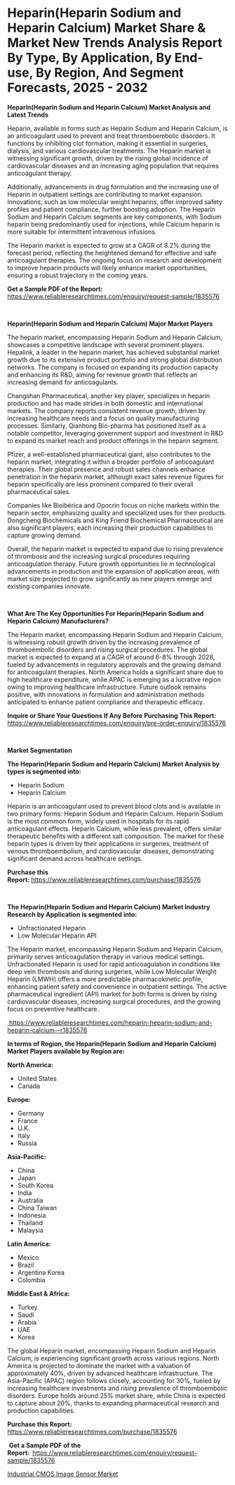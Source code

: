 <p><h1>Heparin(Heparin Sodium and Heparin Calcium) Market Share & Market New Trends Analysis Report By Type, By Application, By End-use, By Region, And Segment Forecasts, 2025 - 2032</h1></p><p><strong>Heparin(Heparin Sodium and Heparin Calcium) Market Analysis and Latest Trends</strong></p>
<p><p>Heparin, available in forms such as Heparin Sodium and Heparin Calcium, is an anticoagulant used to prevent and treat thromboembolic disorders. It functions by inhibiting clot formation, making it essential in surgeries, dialysis, and various cardiovascular treatments. The Heparin market is witnessing significant growth, driven by the rising global incidence of cardiovascular diseases and an increasing aging population that requires anticoagulant therapy. </p><p>Additionally, advancements in drug formulation and the increasing use of Heparin in outpatient settings are contributing to market expansion. Innovations, such as low molecular weight heparins, offer improved safety profiles and patient compliance, further boosting adoption. The Heparin Sodium and Heparin Calcium segments are key components, with Sodium heparin being predominantly used for injections, while Calcium heparin is more suitable for intermittent intravenous infusions.</p><p>The Heparin market is expected to grow at a CAGR of 8.2% during the forecast period, reflecting the heightened demand for effective and safe anticoagulant therapies. The ongoing focus on research and development to improve heparin products will likely enhance market opportunities, ensuring a robust trajectory in the coming years.</p></p>
<p><strong>Get a Sample PDF of the Report:&nbsp;</strong> <a href="https://www.reliableresearchtimes.com/enquiry/request-sample/1835576?utm_campaign=2284&utm_medium=2&utm_source=Github&utm_content=ia&utm_term=15022025&utm_id=heparinheparin-sodium-and-heparin-calcium">https://www.reliableresearchtimes.com/enquiry/request-sample/1835576</a></p>
<p>&nbsp;</p>
<p><strong>Heparin(Heparin Sodium and Heparin Calcium) Major Market Players</strong></p>
<p><p>The heparin market, encompassing Heparin Sodium and Heparin Calcium, showcases a competitive landscape with several prominent players. Hepalink, a leader in the heparin market, has achieved substantial market growth due to its extensive product portfolio and strong global distribution networks. The company is focused on expanding its production capacity and enhancing its R&D, aiming for revenue growth that reflects an increasing demand for anticoagulants.</p><p>Changshan Pharmaceutical, another key player, specializes in heparin production and has made strides in both domestic and international markets. The company reports consistent revenue growth, driven by increasing healthcare needs and a focus on quality manufacturing processes. Similarly, Qianhong Bio-pharma has positioned itself as a notable competitor, leveraging government support and investment in R&D to expand its market reach and product offerings in the heparin segment.</p><p>Pfizer, a well-established pharmaceutical giant, also contributes to the heparin market, integrating it within a broader portfolio of anticoagulant therapies. Their global presence and robust sales channels enhance penetration in the heparin market, although exact sales revenue figures for heparin specifically are less prominent compared to their overall pharmaceutical sales.</p><p>Companies like Bioibérica and Opocrin focus on niche markets within the heparin sector, emphasizing quality and specialized uses for their products. Dongcheng Biochemicals and King Friend Biochemical Pharmaceutical are also significant players, each increasing their production capabilities to capture growing demand.</p><p>Overall, the heparin market is expected to expand due to rising prevalence of thrombosis and the increasing surgical procedures requiring anticoagulation therapy. Future growth opportunities lie in technological advancements in production and the expansion of application areas, with market size projected to grow significantly as new players emerge and existing companies innovate.</p></p>
<p>&nbsp;</p>
<p><strong>What Are The Key Opportunities For Heparin(Heparin Sodium and Heparin Calcium) Manufacturers?</strong></p>
<p><p>The Heparin market, encompassing Heparin Sodium and Heparin Calcium, is witnessing robust growth driven by the increasing prevalence of thromboembolic disorders and rising surgical procedures. The global market is expected to expand at a CAGR of around 6-8% through 2028, fueled by advancements in regulatory approvals and the growing demand for anticoagulant therapies. North America holds a significant share due to high healthcare expenditure, while APAC is emerging as a lucrative region owing to improving healthcare infrastructure. Future outlook remains positive, with innovations in formulation and administration methods anticipated to enhance patient compliance and therapeutic efficacy.</p></p>
<p><strong>Inquire or Share Your Questions If Any Before Purchasing This Report:</strong> <a href="https://www.reliableresearchtimes.com/enquiry/pre-order-enquiry/1835576?utm_campaign=2284&utm_medium=2&utm_source=Github&utm_content=ia&utm_term=15022025&utm_id=heparinheparin-sodium-and-heparin-calcium">https://www.reliableresearchtimes.com/enquiry/pre-order-enquiry/1835576</a></p>
<p>&nbsp;</p>
<p><strong>Market Segmentation</strong></p>
<p><strong>The Heparin(Heparin Sodium and Heparin Calcium) Market Analysis by types is segmented into:</strong></p>
<p><ul><li>Heparin Sodium</li><li>Heparin Calcium</li></ul></p>
<p><p>Heparin is an anticoagulant used to prevent blood clots and is available in two primary forms: Heparin Sodium and Heparin Calcium. Heparin Sodium is the most common form, widely used in hospitals for its rapid anticoagulant effects. Heparin Calcium, while less prevalent, offers similar therapeutic benefits with a different salt composition. The market for these heparin types is driven by their applications in surgeries, treatment of venous thromboembolism, and cardiovascular diseases, demonstrating significant demand across healthcare settings.</p></p>
<p><strong>Purchase this Report:&nbsp;</strong><a href="https://www.reliableresearchtimes.com/purchase/1835576?utm_campaign=2284&utm_medium=2&utm_source=Github&utm_content=ia&utm_term=15022025&utm_id=heparinheparin-sodium-and-heparin-calcium">https://www.reliableresearchtimes.com/purchase/1835576</a></p>
<p>&nbsp;</p>
<p><strong>The Heparin(Heparin Sodium and Heparin Calcium) Market Industry Research by Application is segmented into:</strong></p>
<p><ul><li>Unfractionated Heparin</li><li>Low Molecular Heparin API</li></ul></p>
<p><p>The Heparin market, encompassing Heparin Sodium and Heparin Calcium, primarily serves anticoagulation therapy in various medical settings. Unfractionated Heparin is used for rapid anticoagulation in conditions like deep vein thrombosis and during surgeries, while Low Molecular Weight Heparin (LMWH) offers a more predictable pharmacokinetic profile, enhancing patient safety and convenience in outpatient settings. The active pharmaceutical ingredient (API) market for both forms is driven by rising cardiovascular diseases, increasing surgical procedures, and the growing focus on preventive healthcare.</p></p>
<p><a href="https://www.reliableresearchtimes.com/heparin-heparin-sodium-and-heparin-calcium--r1835576?utm_campaign=2284&utm_medium=2&utm_source=Github&utm_content=ia&utm_term=15022025&utm_id=heparinheparin-sodium-and-heparin-calcium">&nbsp;https://www.reliableresearchtimes.com/heparin-heparin-sodium-and-heparin-calcium--r1835576</a></p>
<p><strong>In terms of Region, the Heparin(Heparin Sodium and Heparin Calcium) Market Players available by Region are:</strong></p>
<p>
    <p> <strong> North America: </strong>
        <ul>
            <li>United States</li>
            <li>Canada</li>
        </ul>
        </p> 
    <p> <strong> Europe: </strong>
        <ul>
            <li>Germany</li>
            <li>France</li>
            <li>U.K.</li>
            <li>Italy</li>
            <li>Russia</li>
        </ul>
        </p> 
    <p> <strong> Asia-Pacific: </strong>
        <ul>
            <li>China</li>
            <li>Japan</li>
            <li>South Korea</li>
            <li>India</li>
            <li>Australia</li>
            <li>China Taiwan</li>
            <li>Indonesia</li>
            <li>Thailand</li>
            <li>Malaysia</li>
        </ul>
        </p> 
    <p> <strong> Latin America: </strong>
        <ul>
            <li>Mexico</li>
            <li>Brazil</li>
            <li>Argentina Korea</li>
            <li>Colombia</li>
        </ul>
        </p> 
    <p> <strong> Middle East & Africa: </strong>
        <ul>
            <li>Turkey</li>
            <li>Saudi</li>
            <li>Arabia</li>
            <li>UAE</li>
            <li>Korea</li>
        </ul>
    </p>
    </p>
<p><p>The global Heparin market, encompassing Heparin Sodium and Heparin Calcium, is experiencing significant growth across various regions. North America is projected to dominate the market with a valuation of approximately 40%, driven by advanced healthcare infrastructure. The Asia-Pacific (APAC) region follows closely, accounting for 30%, fueled by increasing healthcare investments and rising prevalence of thromboembolic disorders. Europe holds around 25% market share, while China is expected to capture about 20%, thanks to expanding pharmaceutical research and production capabilities.</p></p>
<p><strong>Purchase this Report: </strong><a href="https://www.reliableresearchtimes.com/purchase/1835576?utm_campaign=2284&utm_medium=2&utm_source=Github&utm_content=ia&utm_term=15022025&utm_id=heparinheparin-sodium-and-heparin-calcium">https://www.reliableresearchtimes.com/purchase/1835576</a></p>
<p>&nbsp;<strong>Get a Sample PDF of the Report:&nbsp;&nbsp;</strong><a href="https://www.reliableresearchtimes.com/enquiry/request-sample/1835576?utm_campaign=2284&utm_medium=2&utm_source=Github&utm_content=ia&utm_term=15022025&utm_id=heparinheparin-sodium-and-heparin-calcium">https://www.reliableresearchtimes.com/enquiry/request-sample/1835576</a></p>
<p><strong></strong></p>
<p><p><a href="https://github.com/ulyssacrayne00231/Market-Research-Report-List-1/blob/main/industrial-cmos-image-sensor-market.md?utm_campaign=2284&utm_medium=2&utm_source=Github&utm_content=ia&utm_term=15022025&utm_id=heparinheparin-sodium-and-heparin-calcium">Industrial CMOS Image Sensor Market</a></p></p>